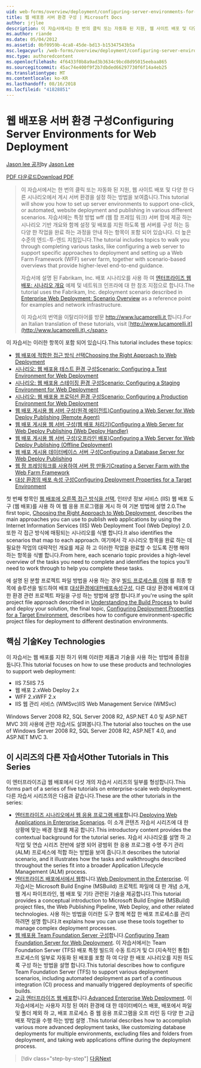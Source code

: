 ```yaml
---
uid: web-forms/overview/deployment/configuring-server-environments-for-web-deployment/configuring-server-environments-for-web-deployment
title: 웹 배포용 서버 환경 구성 | Microsoft Docs
author: jrjlee
description: 이 자습서에서는 한 번의 클릭 또는 자동화 된 지원, 웹 사이트 배포 및 다양 한 다른 시나리오에는 게시 서버 환경을 설정 하는 방법을 보여 줍니다...
ms.author: riande
ms.date: 05/04/2012
ms.assetid: 0bf0959b-4ca8-45de-bd13-b15347543b5a
msc.legacyurl: /web-forms/overview/deployment/configuring-server-environments-for-web-deployment/configuring-server-environments-for-web-deployment
msc.type: authoredcontent
ms.openlocfilehash: 4f6433f0b8a9ad3b3634c9bcd8d95015eebaa865
ms.sourcegitcommit: 45ac74e400f9f2b7dbded66297730f6f14a4eb25
ms.translationtype: MT
ms.contentlocale: ko-KR
ms.lasthandoff: 08/16/2018
ms.locfileid: "41828851"
---
```

<a name="configuring-server-environments-for-web-deployment"></a><span data-ttu-id="c6dbe-103">웹 배포용 서버 환경 구성</span><span class="sxs-lookup"><span data-stu-id="c6dbe-103">Configuring Server Environments for Web Deployment</span></span>
====================
<span data-ttu-id="c6dbe-104">[Jason lee 공저](https://github.com/jrjlee)</span><span class="sxs-lookup"><span data-stu-id="c6dbe-104">by [Jason Lee](https://github.com/jrjlee)</span></span>

[<span data-ttu-id="c6dbe-105">PDF 다운로드</span><span class="sxs-lookup"><span data-stu-id="c6dbe-105">Download PDF</span></span>](https://msdnshared.blob.core.windows.net/media/MSDNBlogsFS/prod.evol.blogs.msdn.com/CommunityServer.Blogs.Components.WeblogFiles/00/00/00/63/56/8130.DeployingWebAppsInEnterpriseScenarios.pdf)

> <span data-ttu-id="c6dbe-106">이 자습서에서는 한 번의 클릭 또는 자동화 된 지원, 웹 사이트 배포 및 다양 한 다른 시나리오에서 게시 서버 환경을 설정 하는 방법을 보여줍니다.</span><span class="sxs-lookup"><span data-stu-id="c6dbe-106">This tutorial will show you how to set up server environments to support one-click, or automated, website deployment and publishing in various different scenarios.</span></span> <span data-ttu-id="c6dbe-107">자습서에는 특정 방법 wff (웹 팜 프레임 워크) 서버 팜에 제공 하는 시나리오 기반 개요와 함께 설정 및 배포를 지원 하도록 웹 서버를 구성 하는 등 다양 한 작업을 완료 하는 과정을 안내 하는 항목이 포함 되어 있습니다. 더 높은 수준의 엔드-투-엔드 지침입니다.</span><span class="sxs-lookup"><span data-stu-id="c6dbe-107">The tutorial includes topics to walk you through completing various tasks, like configuring a web server to support specific approaches to deployment and setting up a Web Farm Framework (WFF) server farm, together with scenario-based overviews that provide higher-level end-to-end guidance.</span></span>
> 
> <span data-ttu-id="c6dbe-108">자습서에 설명 된 Fabrikam, Inc. 배포 시나리오를 사용 하 여 [엔터프라이즈 웹 배포: 시나리오 개요](../deploying-web-applications-in-enterprise-scenarios/enterprise-web-deployment-scenario-overview.md) 예제 및 네트워크 인프라에 대 한 참조 지점으로 합니다.</span><span class="sxs-lookup"><span data-stu-id="c6dbe-108">The tutorial uses the Fabrikam, Inc. deployment scenario described in [Enterprise Web Deployment: Scenario Overview](../deploying-web-applications-in-enterprise-scenarios/enterprise-web-deployment-scenario-overview.md) as a reference point for examples and network infrastructure.</span></span>
> 
> <span data-ttu-id="c6dbe-109">이 자습서의 번역을 이탈리아어를 방문 [ http://www.lucamorelli.it ](http://www.lucamorelli.it)합니다.</span><span class="sxs-lookup"><span data-stu-id="c6dbe-109">For an Italian translation of these tutorials, visit [http://www.lucamorelli.it](http://www.lucamorelli.it).</span></span>


<span data-ttu-id="c6dbe-110">이 자습서는 이러한 항목이 포함 되어 있습니다.</span><span class="sxs-lookup"><span data-stu-id="c6dbe-110">This tutorial includes these topics:</span></span>

- [<span data-ttu-id="c6dbe-111">웹 배포에 적합한 접근 방식 선택</span><span class="sxs-lookup"><span data-stu-id="c6dbe-111">Choosing the Right Approach to Web Deployment</span></span>](choosing-the-right-approach-to-web-deployment.md)
- [<span data-ttu-id="c6dbe-112">시나리오: 웹 배포용 테스트 환경 구성</span><span class="sxs-lookup"><span data-stu-id="c6dbe-112">Scenario: Configuring a Test Environment for Web Deployment</span></span>](scenario-configuring-a-test-environment-for-web-deployment.md)
- [<span data-ttu-id="c6dbe-113">시나리오: 웹 배포용 스테이징 환경 구성</span><span class="sxs-lookup"><span data-stu-id="c6dbe-113">Scenario: Configuring a Staging Environment for Web Deployment</span></span>](scenario-configuring-a-staging-environment-for-web-deployment.md)
- [<span data-ttu-id="c6dbe-114">시나리오: 웹 배포용 프로덕션 환경 구성</span><span class="sxs-lookup"><span data-stu-id="c6dbe-114">Scenario: Configuring a Production Environment for Web Deployment</span></span>](scenario-configuring-a-production-environment-for-web-deployment.md)
- [<span data-ttu-id="c6dbe-115">웹 배포 게시용 웹 서버 구성(원격 에이전트)</span><span class="sxs-lookup"><span data-stu-id="c6dbe-115">Configuring a Web Server for Web Deploy Publishing (Remote Agent)</span></span>](configuring-a-web-server-for-web-deploy-publishing-remote-agent.md)
- [<span data-ttu-id="c6dbe-116">웹 배포 게시용 웹 서버 구성(웹 배포 처리기)</span><span class="sxs-lookup"><span data-stu-id="c6dbe-116">Configuring a Web Server for Web Deploy Publishing (Web Deploy Handler)</span></span>](configuring-a-web-server-for-web-deploy-publishing-web-deploy-handler.md)
- [<span data-ttu-id="c6dbe-117">웹 배포 게시용 웹 서버 구성(오프라인 배포)</span><span class="sxs-lookup"><span data-stu-id="c6dbe-117">Configuring a Web Server for Web Deploy Publishing (Offline Deployment)</span></span>](configuring-a-web-server-for-web-deploy-publishing-offline-deployment.md)
- [<span data-ttu-id="c6dbe-118">웹 배포 게시용 데이터베이스 서버 구성</span><span class="sxs-lookup"><span data-stu-id="c6dbe-118">Configuring a Database Server for Web Deploy Publishing</span></span>](configuring-a-database-server-for-web-deploy-publishing.md)
- [<span data-ttu-id="c6dbe-119">웹 팜 프레임워크를 사용하여 서버 팜 만들기</span><span class="sxs-lookup"><span data-stu-id="c6dbe-119">Creating a Server Farm with the Web Farm Framework</span></span>](creating-a-server-farm-with-the-web-farm-framework.md)
- [<span data-ttu-id="c6dbe-120">대상 환경의 배포 속성 구성</span><span class="sxs-lookup"><span data-stu-id="c6dbe-120">Configuring Deployment Properties for a Target Environment</span></span>](configuring-deployment-properties-for-a-target-environment.md)

<span data-ttu-id="c6dbe-121">첫 번째 항목인 [웹 배포에 오른쪽 접근 방식을 선택](choosing-the-right-approach-to-web-deployment.md), 인터넷 정보 서비스 (IIS) 웹 배포 도구 (웹 배포)를 사용 하 여 웹 응용 프로그램을 게시 하 여 기본 방법에 설명 2.0.</span><span class="sxs-lookup"><span data-stu-id="c6dbe-121">The first topic, [Choosing the Right Approach to Web Deployment](choosing-the-right-approach-to-web-deployment.md), describes the main approaches you can use to publish web applications by using the Internet Information Services (IIS) Web Deployment Tool (Web Deploy) 2.0.</span></span> <span data-ttu-id="c6dbe-122">또한 각 접근 방식에 매핑되는 시나리오를 식별 합니다.</span><span class="sxs-lookup"><span data-stu-id="c6dbe-122">It also identifies the scenarios that map to each approach.</span></span> <span data-ttu-id="c6dbe-123">여기에서 각 시나리오 항목을 완료 하는 데 필요한 작업의 대략적인 개요를 제공 하 고 이러한 작업을 완료할 수 있도록 진행 해야 하는 항목을 식별 합니다.</span><span class="sxs-lookup"><span data-stu-id="c6dbe-123">From here, each scenario topic provides a high-level overview of the tasks you need to complete and identifies the topics you'll need to work through to help you complete these tasks.</span></span>

<span data-ttu-id="c6dbe-124">에 설명 된 분할 프로젝트 파일 방법을 사용 하는 경우 [빌드 프로세스를 이해](../web-deployment-in-the-enterprise/understanding-the-build-process.md) 를 최종 항목에 솔루션을 빌드하여 배포 [대상환경에대한배포속성구성](configuring-deployment-properties-for-a-target-environment.md), 다른 대상 환경에 배포에 대 한 환경 관련 프로젝트 파일을 구성 하는 방법에 설명 합니다.</span><span class="sxs-lookup"><span data-stu-id="c6dbe-124">If you're using the split project file approach described in [Understanding the Build Process](../web-deployment-in-the-enterprise/understanding-the-build-process.md) to build and deploy your solution, the final topic, [Configuring Deployment Properties for a Target Environment](configuring-deployment-properties-for-a-target-environment.md), describes how to configure environment-specific project files for deployment to different destination environments.</span></span>

## <a name="key-technologies"></a><span data-ttu-id="c6dbe-125">핵심 기술</span><span class="sxs-lookup"><span data-stu-id="c6dbe-125">Key Technologies</span></span>

<span data-ttu-id="c6dbe-126">이 자습서는 웹 배포를 지원 하기 위해 이러한 제품과 기술을 사용 하는 방법에 중점을 둡니다.</span><span class="sxs-lookup"><span data-stu-id="c6dbe-126">This tutorial focuses on how to use these products and technologies to support web deployment:</span></span>

- <span data-ttu-id="c6dbe-127">IIS 7.5</span><span class="sxs-lookup"><span data-stu-id="c6dbe-127">IIS 7.5</span></span>
- <span data-ttu-id="c6dbe-128">웹 배포 2.x</span><span class="sxs-lookup"><span data-stu-id="c6dbe-128">Web Deploy 2.x</span></span>
- <span data-ttu-id="c6dbe-129">WFF 2.x</span><span class="sxs-lookup"><span data-stu-id="c6dbe-129">WFF 2.x</span></span>
- <span data-ttu-id="c6dbe-130">IIS 웹 관리 서비스 (WMSvc)</span><span class="sxs-lookup"><span data-stu-id="c6dbe-130">IIS Web Management Service (WMSvc)</span></span>

<span data-ttu-id="c6dbe-131">Windows Server 2008 R2, SQL Server 2008 R2, ASP.NET 4.0 및 ASP.NET MVC 3의 사용에 관한 자습서도 살펴봅니다.</span><span class="sxs-lookup"><span data-stu-id="c6dbe-131">The tutorial also touches on the use of Windows Server 2008 R2, SQL Server 2008 R2, ASP.NET 4.0, and ASP.NET MVC 3.</span></span>

## <a name="other-tutorials-in-this-series"></a><span data-ttu-id="c6dbe-132">이 시리즈의 다른 자습서</span><span class="sxs-lookup"><span data-stu-id="c6dbe-132">Other Tutorials in This Series</span></span>

<span data-ttu-id="c6dbe-133">이 엔터프라이즈급 웹 배포에서 다섯 개의 자습서 시리즈의 일부를 형성합니다.</span><span class="sxs-lookup"><span data-stu-id="c6dbe-133">This forms part of a series of five tutorials on enterprise-scale web deployment.</span></span> <span data-ttu-id="c6dbe-134">다른 자습서 시리즈의은 다음과 같습니다.</span><span class="sxs-lookup"><span data-stu-id="c6dbe-134">These are the other tutorials in the series:</span></span>

- <span data-ttu-id="c6dbe-135">[엔터프라이즈 시나리오에서 웹 응용 프로그램 배포](../deploying-web-applications-in-enterprise-scenarios/deploying-web-applications-in-enterprise-scenarios.md)합니다.</span><span class="sxs-lookup"><span data-stu-id="c6dbe-135">[Deploying Web Applications in Enterprise Scenarios](../deploying-web-applications-in-enterprise-scenarios/deploying-web-applications-in-enterprise-scenarios.md).</span></span> <span data-ttu-id="c6dbe-136">이 소개 콘텐츠 자습서 시리즈에 대 한 상황에 맞는 배경 정보를 제공 합니다.</span><span class="sxs-lookup"><span data-stu-id="c6dbe-136">This introductory content provides the contextual background for the tutorial series.</span></span> <span data-ttu-id="c6dbe-137">자습서 시나리오를 설명 하 고 작업 및 연습 시리즈 전반에 설명 되어 광범위 한 응용 프로그램 수명 주기 관리 (ALM) 프로세스에 적합 하는 방법을 보여 줍니다.</span><span class="sxs-lookup"><span data-stu-id="c6dbe-137">It describes the tutorial scenario, and it illustrates how the tasks and walkthroughs described throughout the series fit into a broader Application Lifecycle Management (ALM) process.</span></span>
- <span data-ttu-id="c6dbe-138">[엔터프라이즈 배포에서에서 웹](../web-deployment-in-the-enterprise/web-deployment-in-the-enterprise.md)합니다.</span><span class="sxs-lookup"><span data-stu-id="c6dbe-138">[Web Deployment in the Enterprise](../web-deployment-in-the-enterprise/web-deployment-in-the-enterprise.md).</span></span> <span data-ttu-id="c6dbe-139">이 자습서는 Microsoft Build Engine (MSBuild) 프로젝트 파일에 대 한 개념 소개, 웹 게시 파이프라인, 웹 배포 및 기타 관련된 기술을 제공합니다.</span><span class="sxs-lookup"><span data-stu-id="c6dbe-139">This tutorial provides a conceptual introduction to Microsoft Build Engine (MSBuild) project files, the Web Publishing Pipeline, Web Deploy, and other related technologies.</span></span> <span data-ttu-id="c6dbe-140">사용 하는 방법을 이러한 도구 함께 복잡 한 배포 프로세스를 관리 하려면 설명 합니다.</span><span class="sxs-lookup"><span data-stu-id="c6dbe-140">It explains how you can use these tools together to manage complex deployment processes.</span></span>
- <span data-ttu-id="c6dbe-141">[웹 배포용 Team Foundation Server 구성](../configuring-team-foundation-server-for-web-deployment/configuring-team-foundation-server-for-web-deployment.md)합니다.</span><span class="sxs-lookup"><span data-stu-id="c6dbe-141">[Configuring Team Foundation Server for Web Deployment](../configuring-team-foundation-server-for-web-deployment/configuring-team-foundation-server-for-web-deployment.md).</span></span> <span data-ttu-id="c6dbe-142">이 자습서에서는 Team Foundation Server (TFS) 배포 특정 빌드의 수동 트리거 및 CI (지속적인 통합) 프로세스의 일부로 자동화 된 배포를 포함 하 여 다양 한 배포 시나리오를 지원 하도록 구성 하는 방법을 설명 합니다.</span><span class="sxs-lookup"><span data-stu-id="c6dbe-142">This tutorial describes how to configure Team Foundation Server (TFS) to support various deployment scenarios, including automated deployment as part of a continuous integration (CI) process and manually triggered deployments of specific builds.</span></span>
- <span data-ttu-id="c6dbe-143">[고급 엔터프라이즈 웹 배포](../advanced-enterprise-web-deployment/advanced-enterprise-web-deployment.md)합니다.</span><span class="sxs-lookup"><span data-stu-id="c6dbe-143">[Advanced Enterprise Web Deployment](../advanced-enterprise-web-deployment/advanced-enterprise-web-deployment.md).</span></span> <span data-ttu-id="c6dbe-144">이 자습서에서는 사용자 지정 된 여러 환경에 대 한 데이터베이스 배포, 배포에서 파일 및 폴더 제외 하 고, 배포 프로세스 중 웹 응용 프로그램을 오프 라인 등 다양 한 고급 배포 작업을 수행 하는 방법 설명 .</span><span class="sxs-lookup"><span data-stu-id="c6dbe-144">This tutorial describes how to accomplish various more advanced deployment tasks, like customizing database deployments for multiple environments, excluding files and folders from deployment, and taking web applications offline during the deployment process.</span></span>

> [!div class="step-by-step"]
> [<span data-ttu-id="c6dbe-145">다음</span><span class="sxs-lookup"><span data-stu-id="c6dbe-145">Next</span></span>](choosing-the-right-approach-to-web-deployment.md)
